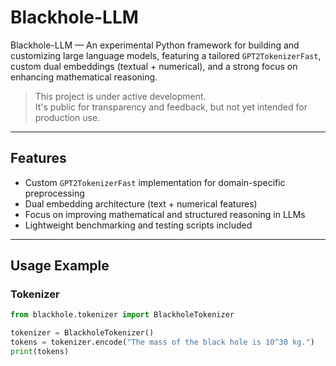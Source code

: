 # Blackhole-LLM

Blackhole-LLM — An experimental Python framework for building and customizing large language models, featuring a tailored `GPT2TokenizerFast`, custom dual embeddings (textual + numerical), and a strong focus on enhancing mathematical reasoning.

>This project is under active development.  
>It's public for transparency and feedback, but not yet intended for production use.

---

## Features

- Custom `GPT2TokenizerFast` implementation for domain-specific preprocessing
- Dual embedding architecture (text + numerical features)
- Focus on improving mathematical and structured reasoning in LLMs
- Lightweight benchmarking and testing scripts included

---

## Usage Example

### Tokenizer

```python
from blackhole.tokenizer import BlackholeTokenizer

tokenizer = BlackholeTokenizer()
tokens = tokenizer.encode("The mass of the black hole is 10^30 kg.")
print(tokens)
